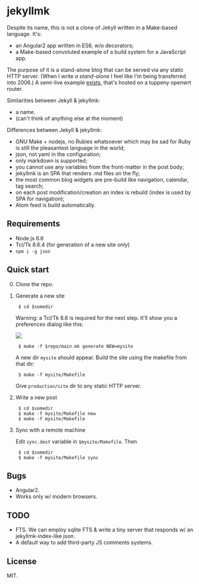 # jekyllmk

Despite its name, this is not a clone of Jekyll written in a
Make-based language. It's:

* an Angular2 app written in ES6, w/o decorators;
* a Make-based convoluted example of a build system for a JavaScript
  app.

The purpose of it is a stand-alone blog that can be served via any
static HTTP server. (When I write _a stand-alone_ I feel like I'm
being transferred into 2006.) A semi-live example
[exists](http://sigwait.tk/blog/), that's hosted on a tuppeny openwrt
router.

Similarities between Jekyll & jekyllmk:

* a name.
* (can't think of anything else at the moment)

Differences between Jekyll & jekyllmk:

* GNU Make + nodejs, no Rubies whatsoever which may be sad for Ruby is
  still the pleasantest language in the world;
* json, not yaml in the configuration;
* only markdown is supported;
* you cannot use any variables from the front-matter in the post body;
* jekyllmk is an SPA that renders .md files on the fly;
* the most common blog widgets are pre-build like navigation, calendar,
  tag search;
* on each post modification/creation an index is rebuild (index is
  used by SPA for navigation);
* Atom feed is build automatically.

## Requirements

* Node.js 6.6
* Tcl/Tk 8.6.4 (for generation of a new site only)
* `npm i -g json`


## Quick start

0. Clone the repo.

1. Generate a new site

		$ cd $somedir

	Warning: a Tcl/Tk 8.6 is required for the next step. It'll
	show you a preferences dialog like this:

	![](https://3.bp.blogspot.com/-JKdQSLTrSPo/VvhWoRMSRnI/AAAAAAAAAjU/avxpwIlDngwrT3zmYRcyTrDSXZV_sPiaQ/s1600/jekyllmk-options-gui.png)

		$ make -f $repo/main.mk generate NEW=mysite

	A new dir `mysite` should appear. Build the site using the
	makefile from that dir:

		$ make -f mysite/Makefile

	Give `production/site` dir to any static HTTP server.

2. Write a new post

		$ cd $somedir
		$ make -f mysite/Makefile new
		$ make -f mysite/Makefile

3. Sync with a remote machine

	Edit `sync.dest` variable in `$mysite/Makefile`. Then

		$ cd $somedir
		$ make -f mysite/Makefile sync


## Bugs

* Angular2.
* Works only w/ modern browsers.

## TODO

* FTS. We can employ sqlite FTS & write a tiny server that responds w/
  an jekyllmk-index-like json.
* A default way to add third-party JS comments systems.

## License

MIT.
